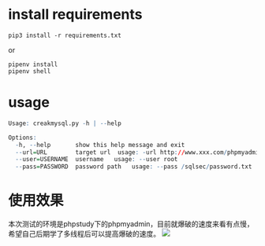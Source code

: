 # install requirements
```shell
pip3 install -r requirements.txt
```

or

```shell
pipenv install
pipenv shell
```

# usage

```r
Usage: creakmysql.py -h | --help

Options:
  -h, --help       show this help message and exit
  --url=URL        target url  usage: -url http://www.xxx.com/phpmyadmin
  --user=USERNAME  username   usage: --user root
  --pass=PASSWORD  password path   usage: --pass /sqlsec/password.txt
```

# 使用效果
本次测试的环境是phpstudy下的phpmyadmin，目前就爆破的速度来看有点慢，希望自己后期学了多线程后可以提高爆破的速度。
![](http://image.3001.net/images/20180709/15311358833281.png)  